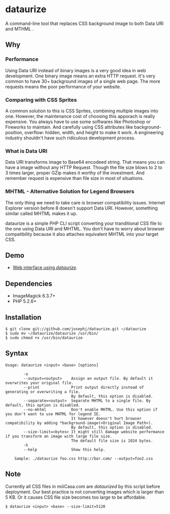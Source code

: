 # dataurize

A command-line tool that replaces CSS background image to both Data URI and MTHML .

## Why 

### Performance

Using Data URI instead of binary images is a very good idea in web development. One binary image means an extra HTTP request. It's very common to have 30+ background images of a single web page. The more requests means the poor performance of your website. 

### Comparing with CSS Sprites

A common solution to this is CSS Sprites, combining multiple images into one.
However, the maintenance cost of choosing this apporach is really expensive. 
You always have to use some softwares like Photoshop or Fireworks to maintain.
And carefully using CSS attributes like background-position, overflow: hidden, width, and height to make it work. A engineering industry shouldn't have such ridiculous development process.

### What is Data URI

Data URI transforms image to Base64 encodeed string. That means you can have a image without any HTTP Request. Though the file size blows to 2 to 3 times larger, proper GZip makes it worthy of the investment. And remember request is expensive than file size in most of situations.

### MHTML - Alternative Solution for Legend Browsers

The only thing we need to take care is browser compatibility issues. Internet Explorer version before 8 doesn't support Data URI. However, something similar called MHTML makes it up.

dataurize is a simple PHP CLI script converting your tranditional CSS file to 
the one using Data URI and MHTML.  You don't have to worry about browser compatibility because it also attaches equivalent MHTML into your target CSS.

## Demo

* [Web interface using *dataurize*](http://josephj.com/lab/dataurize/web/demo.php).

## Dependencies

* ImageMagick 6.3.7+
* PHP 5.2.6+

## Installation

```
$ git clone git://github.com/josephj/dataurize.git ~/dataurize
$ sudo mv ~/dataurize/dataurize /usr/bin/
$ sudo chmod +x /usr/bin/dataurize
```

## Syntax

```
Usage: dataurize <input> <base> [options]

        -o
        --output=<output>    Assign an output file. By default it overwrites your original file.
        --print              Print output directly instead of generating or overwriting a file.
                             By default, this option is disabled.
        --separate=<output>  Separate MHTML to a single file. By default, this option is disabled.
        --no-mhtml           Don't enable MHTML. Use this option if you don't want to use MHTML for legend IE.
                             It however doesn't hurt browser compatibility by adding *background-image(<Original Image Path>).
                             By default, this option is disabled.
        --size-limit=<bytes> It might still damage website performance if you transform an image with large file size.
                             The default file size is 1024 bytes.
        -h
        --help               Show this help.

    Sample: ./dataurize foo.css http://bar.com/ --output=foo2.css
```

## Note

Currently all CSS files in miiiCasa.com are *dataurized* by this script before deployment. Our best practice is not converting images which is larger than 5 KB.
Or it causes CSS file size becomes too large to be affordable.

```
$ dataurize <input> <base> --size-limit=5120
```
